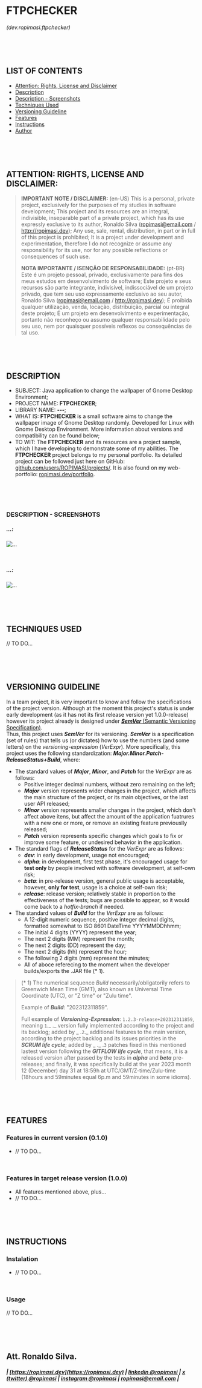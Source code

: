 # FTPCHECKER
_(dev.ropimasi.ftpchecker)_  

&nbsp;  
&nbsp;  
&nbsp;  

## LIST OF CONTENTS
* [Attention: Rights, License and Disclaimer](#attention-rights)
* [Description](#description)
* [Description - Screenshots](description-screenshots)
* [Techniques Used](techniques)
* [Versioning Guideline](#versioning)
* [Features](#features)
* [Instructions](#instructions)
* [Author](#author)  

&nbsp;  
&nbsp;  
&nbsp;  

<a name="attention-rights"></a>
## ATTENTION: RIGHTS, LICENSE AND DISCLAIMER:
>**IMPORTANT NOTE / DISCLAIMER:** (en-US)
>This is a personal, private project, exclusively for the purposes of my studies in software development; This project and its resources are an integral, indivisible, inseparable part of a private project, which has its use expressly exclusive to its author, Ronaldo Silva (ropimasi@email.com / http://ropimasi.dev); Any use, sale, rental, distribution, in part or in full of this project is prohibited; It is a project under development and experimentation, therefore I do not recognize or assume any responsibility for its use, nor for any possible reflections or consequences of such use.
>   
>**NOTA IMPORTANTE / ISENÇÃO DE RESPONSABILIDADE:** (pt-BR)
>Este é um projeto pessoal, privado, exclusivamente para fins dos meus estudos em desenvolvimento de software; Este projeto e seus recursos são parte integrante, indivisível, indissociável de um projeto privado, que tem seu uso expressamente exclusivo ao seu autor, Ronaldo Silva (ropimasi@email.com / http://ropimasi.dev); É proibida qualquer utilização, venda, locação, distribuição, parcial ou integral deste projeto; É um projeto em desenvolvimento e experimentação, portanto não reconheço ou assumo qualquer responsabilidade pelo seu uso, nem por quaisquer possíveis reflexos ou consequências de tal uso.  

&nbsp;  
&nbsp;  
&nbsp;  

<a name="description"></a>
## DESCRIPTION
* SUBJECT: Java application to change the wallpaper of Gnome Desktop Environment;
* PROJECT NAME: **FTPCHECKER**;
* LIBRARY NAME: **---**;
* WHAT IS: **FTPCHECKER** is a small software aims to change the wallpaper image of Gnome Desktop randomly. Developed for Linux with Gnome Desktop Environment. More information about versions and compatibility can be found below;
* TO WIT: The **FTPCHECKER** and its resources are a project sample, which I have developing to demonstrate some of my abilities. The **FTPCHECKER** project belongs to my personal portfolio. Its detailed project can be followed just here on GitHub: [github.com/users/ROPIMASI/projects/](https://github.com/users/ROPIMASI/projects/). It is also found on my web-portfolio: [ropimasi.dev/portfolio](https://ropimasi.dev/portfolio).  

&nbsp;  
&nbsp;  
&nbsp;  

<a name="description-screenshots"></a>
### DESCRIPTION - SCREENSHOTS
##### ...:  
![...](....png)

&nbsp;  

##### ...:  
![...](....png)

&nbsp;  
&nbsp;  
&nbsp;  

<a name="techniques"></a>
## TECHNIQUES USED
// TO DO...  

&nbsp;  
&nbsp;  
&nbsp;  

<a name="versioning"></a>
## VERSIONING GUIDELINE
In a team project, it is very important to know and follow the specifications of the project version. Although at the moment this project's status is under early development (as it has not its first release version yet 1.0.0-release) however its project already is designed under [**_SemVer_** (Semantic Versioning Specification)](http://semver.org/).  
Thus, this project uses **_SemVer_** for its versioning. **_SemVer_** is a specification (set of rules) that tells us (or dictates) how to use the numbers (and some letters) on the _versioning-expression_ (_VerExpr_). More specifically, this project uses the following standardization: **_Major.Minor.Patch-ReleaseStatus+Build_**, where:
* The standard values of **_Major_**, **_Minor_**, and **_Patch_** for the _VerExpr_ are as follows:
  + Positive integer decimal numbers, without zero remaining on the left;
  + **_Major_** version represents wider changes in the project, which affects the main structure of the project, or its main objectives, or the last user API released;
  + **_Minor_** version represents smaller changes in the project, which don't affect above itens, but affect the amount of the application fuatrures with a new one or more, or remove an existing feature previouslly released;
  + **_Patch_** version represents specific changes which goals to fix or improve some feature, or undesired behavior in the application.  
* The standard flags of **_ReleaseStatus_** for the _VerExpr_ are as follows:
  + **_dev_**: in early development, usage not encouraged;
  + **_alpha_**: in development, first test phase, it's encouraged usage for **test only** by people involved with software development, at self-own risk;
  + **_beta_**: in pre-release version, general public usage is acceptable, however, **only for test**, usage is a choice at self-own risk;
  + **_release_**: release version; relatively stable in proportion to the effectiveness of the tests; bugs are possible to appear, so it would come back to a _hotfix-branch_ if needed.
* The standard values of **_Build_** for the _VerExpr_ are as follows:
  + A 12-digit numeric sequence, positive integer decimal digits, formatted somewhat to ISO 8601 DateTime YYYYMMDDhhmm;
  + The initial 4 digits (YYYY) represent the year;
  + The next 2 digits (MM) represent the month;
  + The next 2 digits (DD) represent the day;
  + The next 2 digits (hh) represent the hour;
  + The following 2 digits (mm) represent the minutes;
  + All of aboce referecing to the moment when the developer builds/exports the .JAR file (* 1).  
>  
> (* 1) The numerical sequence _Build_ necessarily/obligatorily refers to Greenwich Mean Time (GMT), also known as  Universal Time Coordinate (UTC), or "Z time" or "Zulu time".  
>  
> Example of **_Build_**: "202312311859".
>  
> Full example of **_Versioning-Expression_**: `1.2.3-release+202312311859`, meaning `1`._ ._ version fully implemented according to the project and its backlog; added by _ .`2`._ additional features to the main version, according to the project backlog and its issues priorities in the **_SCRUM life cycle_**; added by _ ._ .`3` patches fixed in this mentioned lastest version following the **_GITFLOW life cycle_**, that means, it is a released version after passed by the tests in **_alpha_** and **_beta_** pre-releases; and finally, it was specifically build at the year 2023 month 12 (December) day 31 at 18:59h at UTC/GMT/Z-time/Zulu-time (18hours and 59minutes equal 6p.m and 59minutes in some idioms).  

&nbsp;  
&nbsp;  
&nbsp;  

<a name="features"></a>
## FEATURES
### Features in current version (0.1.0)
  + // TO DO...

&nbsp;  

### Features in target release version (1.0.0)
  + All features mentioned above, plus...
  + // TO DO...

&nbsp;  
&nbsp;  
&nbsp;  

<a name="instructions"></a>
## INSTRUCTIONS
### Instalation
* // TO DO...  

&nbsp;  

### Usage
// TO DO...

&nbsp;  
&nbsp;  
&nbsp;  

<a name="author"></a>
## Att. Ronaldo Silva.
##### | [https://ropimasi.dev](https://ropimasi.dev) | [linkedin @ropimasi](https://linkedin.com/in/ropimasi/) | [x (twitter) @ropimasi](https://x.com/ropimasi/) | [instagram @ropimasi](https://instagram.com/ropimasi/) | [ropimasi@email.com](mailto://ropimasi@email.com) |  

&nbsp;  
&nbsp;  
&nbsp;  
  